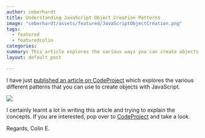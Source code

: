 ```yaml
---
author: ceberhardt
title: Understanding JavaScript Object Creation Patterns
image: "ceberhardt/assets/featured/JavaScriptObjectCreation.png"
tags: 
  - featured
  - featuredcolin
categories: 
summary: This article explores the various ways you can create objects with the JavaScript language, and through this exploration finds that there is much to learn about the language!
layout: default_post

---
```


I have just <a href="http://www.codeproject.com/Articles/687093/Understanding-JavaScript-Object-Creation-Patterns">published an article on CodeProject</a> which explores the various different patterns that you can use to create objects with JavaScript. 

<a href="http://www.codeproject.com/Articles/687093/Understanding-JavaScript-Object-Creation-Patterns"><img src="{{ site.baseurl }}/ceberhardt/assets/PrototypeGraphTwo.png"></img></a>



I certainly learnt a lot in writing this article and trying to explain the concepts. If you are interested, pop over to <a href="http://www.codeproject.com/Articles/687093/Understanding-JavaScript-Object-Creation-Patterns">CodeProject</a> and take a look.

Regards, Colin E.




